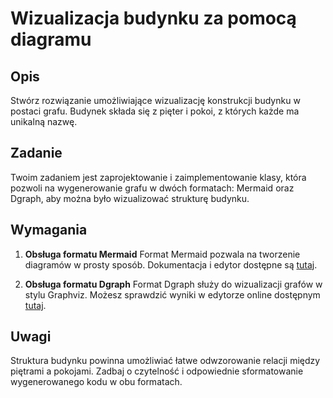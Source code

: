 # Wizualizacja budynku za pomocą diagramu

## Opis
Stwórz rozwiązanie umożliwiające wizualizację konstrukcji budynku w postaci grafu. Budynek składa się z pięter i pokoi, z których każde ma unikalną nazwę.

## Zadanie
Twoim zadaniem jest zaprojektowanie i zaimplementowanie klasy, która pozwoli na wygenerowanie grafu w dwóch formatach: Mermaid oraz Dgraph, aby można było wizualizować strukturę budynku.

## Wymagania
1. **Obsługa formatu Mermaid**
Format Mermaid pozwala na tworzenie diagramów w prosty sposób. Dokumentacja i edytor dostępne są [tutaj](https://mermaid.live/).

2. **Obsługa formatu Dgraph**
Format Dgraph służy do wizualizacji grafów w stylu Graphviz. Możesz sprawdzić wyniki w edytorze online dostępnym [tutaj](http://www.webgraphviz.com/).

## Uwagi
Struktura budynku powinna umożliwiać łatwe odwzorowanie relacji między piętrami a pokojami.
Zadbaj o czytelność i odpowiednie sformatowanie wygenerowanego kodu w obu formatach.

